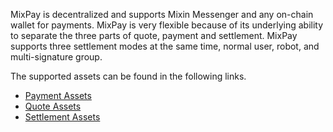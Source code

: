 
MixPay is decentralized and supports Mixin Messenger and any on-chain wallet for payments. MixPay is very flexible because of its underlying ability to separate the three parts of quote, payment and settlement. MixPay supports three settlement modes at the same time, normal user, robot, and multi-signature group.

The supported assets can be found in the following links.

-   [Payment Assets](https://developers.mixpay.me/guides/payment-assets)
-   [Quote Assets](https://developers.mixpay.me/guides/quote-assets)
-   [Settlement Assets](https://developers.mixpay.me/guides/settlement-assets)
